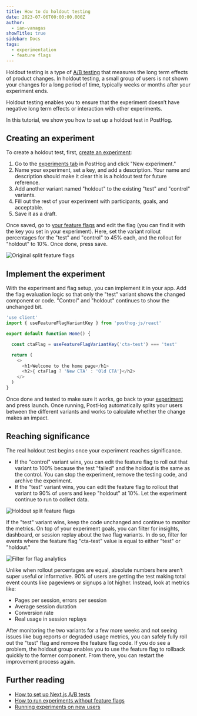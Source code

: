 ```yaml
---
title: How to do holdout testing
date: 2023-07-06T00:00:00.000Z
author:
  - ian-vanagas
showTitle: true
sidebar: Docs
tags:
  - experimentation
  - feature flags
---
```

    

Holdout testing is a type of [A/B testing](/docs/experiments) that measures the long term effects of product changes. In holdout testing, a small group of users is not shown your changes for a long period of time, typically weeks or months after your experiment ends.

Holdout testing enables you to ensure that the experiment doesn’t have negative long term effects or interaction with other experiments.

In this tutorial, we show you how to set up a holdout test in PostHog.

## Creating an experiment

To create a holdout test, first, [create an experiment](/docs/experiments/manual#how-to-create-an-experiment-in-posthog):

1. Go to the [experiments tab](https://app.posthog.com/experiments) in PostHog and click "New experiment." 
2. Name your experiment, set a key, and add a description. Your name and description should make it clear this is a holdout test for future reference. 
3. Add another variant named "holdout" to the existing "test" and "control" variants. 
4. Fill out the rest of your experiment with participants, goals, and acceptable. 
5. Save it as a draft.

Once saved, go to [your feature flags](https://app.posthog.com/feature_flags) and edit the flag (you can find it with the key you set in your experiment). Here, set the variant rollout percentages for the "test" and "control" to 45% each, and the rollout for "holdout" to 10%. Once done, press save.

![Original split feature flags](https://res.cloudinary.com/dmukukwp6/image/upload/v1710055416/posthog.com/contents/images/tutorials/holdout-testing/split.png)

## Implement the experiment

With the experiment and flag setup, you can implement it in your app. Add the flag evaluation logic so that only the "test" variant shows the changed component or code. "Control" and "holdout" continues to show the unchanged bit.

```js
'use client'
import { useFeatureFlagVariantKey } from 'posthog-js/react'

export default function Home() {

  const ctaFlag = useFeatureFlagVariantKey('cta-test') === 'test'

  return (
    <>
      <h1>Welcome to the home page</h1>
      <h2>{ ctaFlag ? 'New CTA' : 'Old CTA'}</h2>
    </>
  )
}
```

Once done and tested to make sure it works, go back to your [experiment](https://app.posthog.com/experiments) and press launch. Once running, PostHog automatically splits your users between the different variants and works to calculate whether the change makes an impact. 

## Reaching significance

The real holdout test begins once your experiment reaches significance.

- If the "control" variant wins, you can edit the feature flag to roll out that variant to 100% because the test "failed" and the holdout is the same as the control. You can stop the experiment, remove the testing code, and archive the experiment.
- If the "test" variant wins, you can edit the feature flag to rollout that variant to 90% of users and keep "holdout" at 10%. Let the experiment continue to run to collect data.

![Holdout split feature flags](https://res.cloudinary.com/dmukukwp6/image/upload/v1710055416/posthog.com/contents/images/tutorials/holdout-testing/holdout.png)

If the "test" variant wins, keep the code unchanged and continue to monitor the metrics. On top of your experiment goals, you can filter for insights, dashboard, or session replay about the two flag variants. In do so, filter for events where the feature flag "cta-test" value is equal to either "test" or "holdout." 

![Filter for flag analytics](https://res.cloudinary.com/dmukukwp6/image/upload/v1710055416/posthog.com/contents/images/tutorials/holdout-testing/filter.png)

Unlike when rollout percentages are equal, absolute numbers here aren’t super useful or informative. 90% of users are getting the test making total event counts like pageviews or signups a lot higher. Instead, look at metrics like:

- Pages per session, errors per session
- Average session duration
- Conversion rate
- Real usage in session replays

After monitoring the two variants for a few more weeks and not seeing issues like bug reports or degraded usage metrics, you can safely fully roll out the "test" flag and remove the feature flag code. If you do see a problem, the holdout group enables you to use the feature flag to rollback quickly to the former component. From there, you can restart the improvement process again.

## Further reading

- [How to set up Next.js A/B tests](/tutorials/nextjs-ab-tests)
- [How to run experiments without feature flags](/docs/experiments/running-experiments-without-feature-flags)
- [Running experiments on new users](/tutorials/new-user-experiments)
